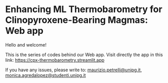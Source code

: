 # Enhancing ML Thermobarometry for Clinopyroxene-Bearing Magmas: Web app
Hello and welcome!

This is the series of codes behind our Web app. Visit directly the app in this link: https://cpx-thermobarometry.streamlit.app

If you have any issues, please write to: maurizio.petrelli@unipg.it, monica.agredalopez@studenti.unipg.it
